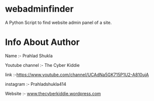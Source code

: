 # webadminfinder

A Python Script to find  website admin panel of a site.



# Info About Author


Name :- Prahlad Shukla

Youtube channel :- The Cyber Kiddie

link :-https://www.youtube.com/channel/UCAdNa5GK715P1U2-A810ujA

instagram :- Prahladshukla414

Website :- www.thecyberkiddie.wordpress.com
